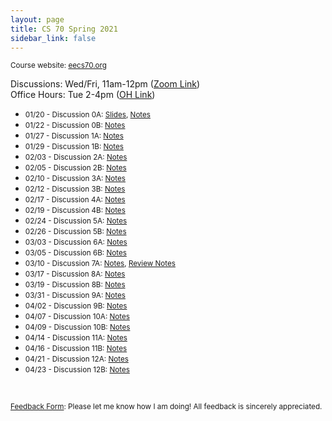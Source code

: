 ```yaml
---
layout: page
title: CS 70 Spring 2021
sidebar_link: false
---
```


<small> Course website: <a href='https://www.eecs70.org'>eecs70.org</a> </small>

Discussions: Wed/Fri, 11am-12pm (<a href='https://berkeley.zoom.us/j/93166055219?pwd=QVNKK2hvdEQvak9sQm1wWnVQamdlQT09'>Zoom Link</a>)
<br>
Office Hours: Tue 2-4pm (<a href='https://oh.eecs70.org'>OH Link</a>)

* <small> 01/20 - Discussion 0A: <a href='https://docs.google.com/presentation/d/1ruLXTOKdQ9Q-3QI4MGS-X-d_i9AjLMVkQSL2-8gSGM0/edit?usp=sharing'>Slides</a>, <a href='/assets/pdfs/cs70/sp21cs70/dis0a.pdf'>Notes</a> </small>
* <small> 01/22 - Discussion 0B: <a href='/assets/pdfs/cs70/sp21cs70/dis0b.pdf'>Notes</a> </small>
* <small> 01/27 - Discussion 1A: <a href='/assets/pdfs/cs70/sp21cs70/dis1a.pdf'>Notes</a> </small>
* <small> 01/29 - Discussion 1B: <a href='/assets/pdfs/cs70/sp21cs70/dis1b.pdf'>Notes</a> </small>
* <small> 02/03 - Discussion 2A: <a href='/assets/pdfs/cs70/sp21cs70/dis2a.pdf'>Notes</a> </small>
* <small> 02/05 - Discussion 2B: <a href='/assets/pdfs/cs70/sp21cs70/dis2b.pdf'>Notes</a> </small>
* <small> 02/10 - Discussion 3A: <a href='/assets/pdfs/cs70/sp21cs70/dis3a.pdf'>Notes</a> </small>
* <small> 02/12 - Discussion 3B: <a href='/assets/pdfs/cs70/sp21cs70/dis3b.pdf'>Notes</a> </small>
* <small> 02/17 - Discussion 4A: <a href='/assets/pdfs/cs70/sp21cs70/dis4a.pdf'>Notes</a> </small>
* <small> 02/19 - Discussion 4B: <a href='/assets/pdfs/cs70/sp21cs70/dis4b.pdf'>Notes</a> </small>
* <small> 02/24 - Discussion 5A: <a href='/assets/pdfs/cs70/sp21cs70/dis5a.pdf'>Notes</a> </small>
* <small> 02/26 - Discussion 5B: <a href='/assets/pdfs/cs70/sp21cs70/dis5b.pdf'>Notes</a> </small>
* <small> 03/03 - Discussion 6A: <a href='/assets/pdfs/cs70/sp21cs70/dis6a.pdf'>Notes</a> </small>
* <small> 03/05 - Discussion 6B: <a href='/assets/pdfs/cs70/sp21cs70/dis6b.pdf'>Notes</a> </small>
* <small> 03/10 - Discussion 7A: <a href='/assets/pdfs/cs70/sp21cs70/dis7a.pdf'>Notes</a>, <a href='/assets/pdfs/cs70/sp21cs70/mtreview.pdf'>Review Notes</a> </small>
* <small> 03/17 - Discussion 8A: <a href='/assets/pdfs/cs70/sp21cs70/dis8a.pdf'>Notes</a> </small>
* <small> 03/19 - Discussion 8B: <a href='/assets/pdfs/cs70/sp21cs70/dis8b.pdf'>Notes</a> </small>
* <small> 03/31 - Discussion 9A: <a href='/assets/pdfs/cs70/sp21cs70/dis9a.pdf'>Notes</a> </small>
* <small> 04/02 - Discussion 9B: <a href='/assets/pdfs/cs70/sp21cs70/dis9b.pdf'>Notes</a> </small>
* <small> 04/07 - Discussion 10A: <a href='/assets/pdfs/cs70/sp21cs70/dis10a.pdf'>Notes</a> </small>
* <small> 04/09 - Discussion 10B: <a href='/assets/pdfs/cs70/sp21cs70/dis10b.pdf'>Notes</a> </small>
* <small> 04/14 - Discussion 11A: <a href='/assets/pdfs/cs70/sp21cs70/dis11a.pdf'>Notes</a> </small>
* <small> 04/16 - Discussion 11B: <a href='/assets/pdfs/cs70/sp21cs70/dis11b.pdf'>Notes</a> </small>
* <small> 04/21 - Discussion 12A: <a href='/assets/pdfs/cs70/sp21cs70/dis12a.pdf'>Notes</a> </small>
* <small> 04/23 - Discussion 12B: <a href='/assets/pdfs/cs70/sp21cs70/dis12b.pdf'>Notes</a> </small>



<br>

<small><a href='https://forms.gle/QEK1meixGCxbfHBP8'>Feedback Form</a>: Please let me know how I am doing! All feedback is sincerely appreciated.</small>
